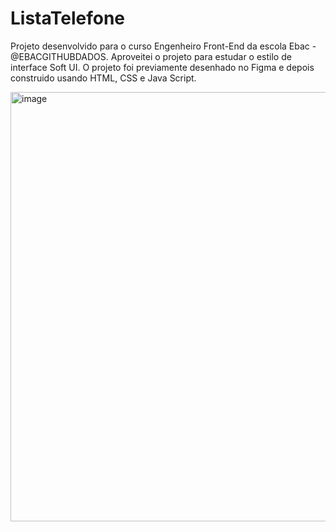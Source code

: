 # ListaTelefone
Projeto desenvolvido para o curso Engenheiro Front-End da escola Ebac - @EBACGITHUBDADOS.
Aproveitei o projeto para estudar o estilo de interface Soft UI. O projeto foi previamente desenhado no Figma e depois construido usando HTML, CSS e Java Script.

<img width="687" alt="image" src="https://github.com/user-attachments/assets/cf26ed43-594a-46b1-8ef0-1eebcad41bb8" />

